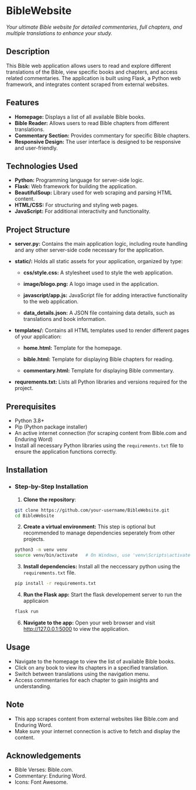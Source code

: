 # BibleWebsite
*Your ultimate Bible website for detailed commentaries, full chapters, and multiple translations to enhance your study.*

## Description
This Bible web application allows users to read and explore different translations of the Bible, view specific books and chapters, and access related commentaries. The application is built using Flask, a Python web framework, and integrates content scraped from external websites.

## Features
- **Homepage:** Displays a list of all available Bible books.
- **Bible Reader:** Allows users to read Bible chapters from different translations.
- **Commentary Section:** Provides commentary for specific Bible chapters.
- **Responsive Design:** The user interface is designed to be responsive and user-friendly.

## Technologies Used
- **Python:** Programming language for server-side logic.
- **Flask:** Web framework for building the application.
- **BeautifulSoup:** Library used for web scraping and parsing HTML content.
- **HTML/CSS:** For structuring and styling web pages.
- **JavaScript:** For additional interactivity and functionality.

## Project Structure
- **server.py:** Contains the main application logic, including route handling and any other server-side code necessary for the application.

- **static/:** Holds all static assets for your application, organized by type:

    - **css/style.css:** A stylesheet used to style the web application.

    - **image/blogo.png:** A logo image used in the application.

    - **javascript/app.js:** JavaScript file for adding interactive functionality to the web application.

    - **data_details.json:** A JSON file containing data details, such as translations and book information.

- **templates/:** Contains all HTML templates used to render different pages of your application:

    - **home.html:** Template for the homepage.

    - **bible.html:** Template for displaying Bible chapters for reading.

    - **commentary.html:** Template for displaying Bible commentary.
- **requrements.txt:** Lists all Python libraries and versions required for the project.

## Prerequisites
  - Python 3.8+
  - Pip (Python package installer)
  - An active internet connection (for scraping content from Bible.com and Enduring Word)
  - Install all necessary Python libraries using the ```requirements.txt``` file to ensure the application functions correctly.
    
## Installation
- ### Step-by-Step Installation
  1. **Clone the repository**: 
  ``` bash
  git clone https://github.com/your-username/BibleWebsite.git
  cd BibleWebsite
  ```
  
  2. **Create a virtual environment:** This step is optional but recommended to manage dependencies seperately from other projects.
  ``` bash
  python3 -m venv venv
  source venv/bin/activate   # On Windows, use 'venv\Scripts\activate'
  ```
  
  3. **Install dependencies:** Install all the neccessary python using the ```requirements.txt``` file.              
  ```bash
  pip install -r requirements.txt
  ```
  
  4. **Run the Flask app:** Start the flask developement server to run the applicaion
  ```bash
  flask run
  ```

  6. **Navigate to the app:** Open your web browser and visit http://127.0.0.1:5000 to view the application.


## Usage
- Navigate to the homepage to view the list of available Bible books.
- Click on any book to view its chapters in a specified translation.
- Switch between translations using the navigation menu.
- Access commentaries for each chapter to gain insights and understanding.

## Note
- This app scrapes content from external websites like Bible.com and Enduring Word.
- Make sure your internet connection is active to fetch and display the content.
  
## Acknowledgements
- Bible Verses: Bible.com.
- Commentary: Enduring Word.
- Icons: Font Awesome.

